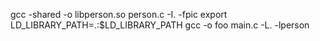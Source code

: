 gcc -shared -o libperson.so person.c -I. -fpic
export LD_LIBRARY_PATH=.:$LD_LIBRARY_PATH
gcc -o foo main.c -L. -lperson
